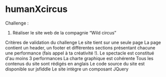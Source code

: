 # humanXcircus

Challenge : 
1. Réaliser le site web de la compagnie “Wild circus”


Critères de validation du challenge
Le site tient sur une seule page
La page contient un header, un footer et différentes sections présentant chacune une performance (fais appel à ta créativité !). 
Le spectacle est constitué d'au moins 3 performances
La charte graphique est cohérente
Tous les contenus du site sont rédigés en anglais
Le code source du site est disponible sur jsfiddle
Le site intègre un composant JQuery
